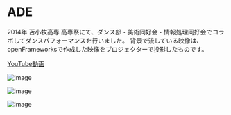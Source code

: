 # ADE

2014年 苫小牧高専 高専祭にて、ダンス部・美術同好会・情報処理同好会でコラボしてダンスパフォーマンスを行いました。
背景で流している映像は、openFrameworksで作成した映像をプロジェクターで投影したものです。

[YouTube動画](https://www.youtube.com/watch?v=86YjbKvrr98)

![image](https://user-images.githubusercontent.com/2035364/136873125-5671b9d5-e7af-457d-9042-6a583afc8e0c.png)

![image](https://user-images.githubusercontent.com/2035364/136873132-480760e8-c30c-4917-ac04-c3bdebbedc73.png)

![image](https://user-images.githubusercontent.com/2035364/136873142-37e0090d-a328-4d8e-8c34-158fca105764.png)
